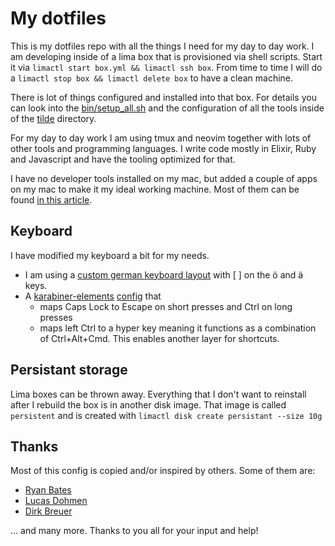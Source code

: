 # My dotfiles #

This is my dotfiles repo with all the things I need for my day to day work. I
am developing inside of a lima box that is provisioned via shell scripts. Start it
via `limactl start box.yml && limactl ssh box`. From time to time I will do a
`limactl stop box && limactl delete box` to have a clean machine.

There is lot of things configured and installed into that box. For
details you can look into the [bin/setup_all.sh](bin/setup_all.sh) and
the configuration of all the tools inside of the [tilde](tilde) directory.

For my day to day work I am using tmux and neovim together with lots of other
tools and programming languages. I write code mostly in Elixir, Ruby and
Javascript and have the tooling optimized for that.

I have no developer tools installed on my mac, but added a couple of
apps on my mac to make it my ideal working machine. Most of them can be
found [in this article](https://thesweetsetup.com/bodo-tasches-mac-iphone-setup/).

## Keyboard ##

I have modified my keyboard a bit for my needs.

* I am using a [custom german keyboard layout](http://bitboxer.de/2012/05/21/german-coding-keyboard-layout-for-macs/)
  with [ ] on the ö and ä keys.
* A [karabiner-elements](https://github.com/tekezo/Karabiner-Elements)
  [config](tilde/config/karabiner/karabiner.json) that
  * maps Caps Lock to Escape on short presses and Ctrl on long presses
  * maps left Ctrl to a hyper key meaning it functions as a combination of
    Ctrl+Alt+Cmd. This enables another layer for shortcuts.

## Persistant storage

Lima boxes can be thrown away. Everything that I don't want to reinstall
after I rebuild the box is in another disk image. That image is called `persistent`
and is created with `limactl disk create persistant --size 10g`

## Thanks ##

Most of this config is copied and/or inspired by others. Some of
them are:

* [Ryan Bates](https://github.com/ryanb)
* [Lucas Dohmen](https://github.com/moonglum/dotfiles)
* [Dirk Breuer](https://github.com/railsbros-dirk)

… and many more. Thanks to you all for your input and help!
